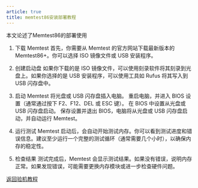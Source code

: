 ```yaml
---
article: true
title: memtest86安装部署教程
---
```


本文论述了Memtest86的部署使用
<!-- more -->

1. 下载 Memtest
首先，你需要从 Memtest 的官方网站下载最新版本的 Memtest86+。你可以选择 ISO 镜像文件或 USB 安装程序。

2. 创建启动盘
如果你下载的是 ISO 镜像文件，可以使用刻录软件将其刻录到光盘上。如果你选择的是 USB 安装程序，可以使用工具如 Rufus 将其写入到 USB 闪存盘中。

3. 启动 Memtest
将光盘或 USB 闪存盘插入电脑。
重启电脑，并进入 BIOS 设置（通常通过按下 F2、F12、DEL 或 ESC 键）。
在 BIOS 中设置从光盘或 USB 闪存盘启动。
保存设置并退出 BIOS，电脑将从光盘或 USB 闪存盘启动，并自动运行 Memtest。

4. 运行测试
Memtest 启动后，会自动开始测试内存。你可以看到测试进度和错误信息。建议至少运行一个完整的测试循环（通常需要几个小时），以确保内存的稳定性。

5. 检查结果
测试完成后，Memtest 会显示测试结果。如果没有错误，说明内存正常。如果发现错误，可能需要更换内存模块或进一步检查硬件问题。

[返回验机教程](checknew.md#运行软件)